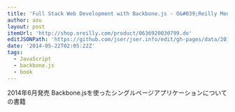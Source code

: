 ```yaml
---
title: 'Full Stack Web Development with Backbone.js - O&#039;Reilly Media'
author: azu
layout: post
itemUrl: 'http://shop.oreilly.com/product/0636920030799.do'
editJSONPath: 'https://github.com/jser/jser.info/edit/gh-pages/data/2014/05/index.json'
date: '2014-05-22T02:05:22Z'
tags:
  - JavaScript
  - backbone.js
  - book
---
```

2014年6月発売
Backbone.jsを使ったシングルページアプリケーションについての書籍
